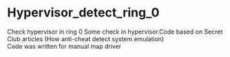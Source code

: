 # Hypervisor_detect_ring_0
Check hypervisor in ring 0
Some check in hypervisor.Code based on Secret Club articles (How anti-cheat detect system emulation)  
Code was written for manual map driver  
